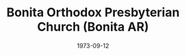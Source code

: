 ---
date: &id001 1973-09-12
end_date: null
location:
  address: 5111 Central Avenue
  city: Bonita
  state: AR
minister:
- end: 1978-01-01
  name: John Garrisi
  start: 1973-01-01
  type: Pastor
- end: 1980-01-01
  name: Donald Duff
  start: 1978-01-01
  type: Pastor
- end: 1984-01-01
  name: John Toews
  start: 1982-01-01
  type: Pastor
- end: 1990-01-01
  name: John Garrisi
  start: 1985-01-01
  type: Pastor
- end: 2001-01-01
  name: Michael Dengerink
  start: 1992-01-01
  type: Pastor
- end: null
  name: Stephen Parker
  start: 2002-01-01
  type: Pastor
ministers:
- John Garrisi
- Donald Duff
- John Toews
- John Garrisi
- Michael Dengerink
- Stephen Parker
name: Bonita Orthodox Presbyterian Church
names:
- end: null
  name: Bonita Orthodox Presbyterian Church
  start: 1973-09-12
origination_date: *id001
raw_data: "AR\nBonita\nBonita Orthodox Presbyterian Church  (September 12, 1973\u2013\
  \ )\n5111 Central Avenue\nPastors: John Garrisi, 1973\u201378\nDonald Duff, 1978\u2013\
  80\nJohn Toews, 1982\u201384\nJohn Garrisi, 1985\u201390\nMichael Dengerink, 1992\u2013\
  2001\nStephen Parker, 2002\u2013"
received_from: null
states:
- AR
status:
  active: true
  end_date: null
  reason: null
  received_from: null
  withdrawal_to: null
title: Bonita Orthodox Presbyterian Church (Bonita AR)
year_established:
- 1973

---